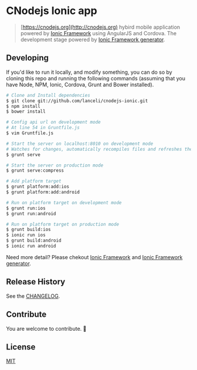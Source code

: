 # CNodejs Ionic app

> [https://cnodejs.org](http://cnodejs.org) hybird mobile application powered by [Ionic Framework](http://ionicframework.com) using AngularJS and Cordova. The development stage powered by [Ionic Framework generator](https://github.com/diegonetto/generator-ionic).


## Developing

If you'd like to run it locally, and modify something, you can do so by cloning this repo and running the following commands (assuming that you have Node, NPM, Ionic, Cordova, Grunt and Bower installed).

```bash
# Clone and Install dependencies
$ git clone git://github.com/lanceli/cnodejs-ionic.git
$ npm install
$ bower install

# Config api url on development mode
# At line 54 in Gruntfile.js
$ vim Gruntfile.js

# Start the server on localhost:8010 on development mode
# Watches for changes, automatically recompiles files and refreshes the browser
$ grunt serve 

# Start the server on production mode
$ grunt serve:compress

# Add platform target
$ grunt platform:add:ios
$ grunt platform:add:android

# Run on platform target on development mode
$ grunt run:ios
$ grunt run:android

# Run on platform target on production mode
$ grunt build:ios
$ ionic run ios
$ grunt build:android
$ ionic run android
```

Need more detail? Please chekout [Ionic Framework](http://ionicframework.com) and [Ionic Framework generator](https://github.com/diegonetto/generator-ionic).

## Release History
See the [CHANGELOG](CHANGELOG.md).

## Contribute
You are welcome to contribute. 🎉

## License
[MIT](LICENSE)

